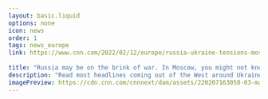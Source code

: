 ```yaml
---
layout: basic.liquid
options: none
icon: news
order: 1
tags: news_europe
link: https://www.cnn.com/2022/02/12/europe/russia-ukraine-tensions-moscow-analysis-intl-cmd/index.html
            
title: "Russia may be on the brink of war. In Moscow, you might not know it"
description: "Read most headlines coming out of the West around Ukraine, and the situation looks dire. In Russia it feels different, at least as far as the public discussion goes."
imagePreview: https://cdn.cnn.com/cnnnext/dam/assets/220207163058-03-macron-moscow-020722-video-synd-2.jpg
---
```

